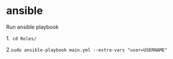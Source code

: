 # ansible
Run ansible playbook

1.``` cd Roles/```

2.```sudo ansible-playbook main.yml --extra-vars "user=USERNAME"```
